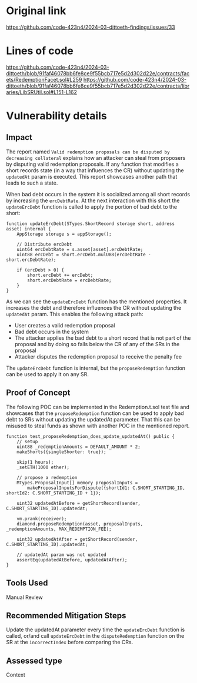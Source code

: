 # Original link
https://github.com/code-423n4/2024-03-dittoeth-findings/issues/33
# Lines of code

https://github.com/code-423n4/2024-03-dittoeth/blob/91faf46078bb6fe8ce9f55bcb717e5d2d302d22e/contracts/facets/RedemptionFacet.sol#L259
https://github.com/code-423n4/2024-03-dittoeth/blob/91faf46078bb6fe8ce9f55bcb717e5d2d302d22e/contracts/libraries/LibSRUtil.sol#L151-L162


# Vulnerability details

## Impact

The report named `Valid redemption proposals can be disputed by decreasing collateral` explains how an attacker can steal from proposers by disputing valid redemption proposals. If any function that modifies a short records state (in a way that influences the CR) without updating the `updatedAt` param is executed. This report showcases another path that leads to such a state.

When bad debt occurs in the system it is socialized among all short records by increasing the `ercDebtRate`. At the next interaction with this short the `updateErcDebt` function is called to apply the portion of bad debt to the short:

```solidity
function updateErcDebt(STypes.ShortRecord storage short, address asset) internal {
    AppStorage storage s = appStorage();

    // Distribute ercDebt
    uint64 ercDebtRate = s.asset[asset].ercDebtRate;
    uint88 ercDebt = short.ercDebt.mulU88(ercDebtRate - short.ercDebtRate);

    if (ercDebt > 0) {
        short.ercDebt += ercDebt;
        short.ercDebtRate = ercDebtRate;
    }
}
```

As we can see the `updateErcDebt` function has the mentioned properties. It increases the debt and therefore influences the CR without updating the `updatedAt` param. This enables the following attack path:

- User creates a valid redemption proposal
- Bad debt occurs in the system
- The attacker applies the bad debt to a short record that is not part of the proposal and by doing so falls below the CR of any of the SRs in the proposal
- Attacker disputes the redemption proposal to receive the penalty fee

The `updateErcDebt` function is internal, but the `proposeRedemption` function can be used to apply it on any SR.

## Proof of Concept

The following POC can be implemented in the Redemption.t.sol test file and showcases that the `proposeRedemption` function can be used to apply bad debt to SRs without updating the updatedAt parameter. That this can be misused to steal funds as shown with another POC in the mentioned report.

```solidity
function test_proposeRedemption_does_update_updatedAt() public {
    // setup
    uint88 _redemptionAmounts = DEFAULT_AMOUNT * 2;
    makeShorts({singleShorter: true});

    skip(1 hours);
    _setETH(1000 ether);

    // propose a redemption
    MTypes.ProposalInput[] memory proposalInputs =
        makeProposalInputsForDispute({shortId1: C.SHORT_STARTING_ID, shortId2: C.SHORT_STARTING_ID + 1});

    uint32 updatedAtBefore = getShortRecord(sender, C.SHORT_STARTING_ID).updatedAt;

    vm.prank(receiver);
    diamond.proposeRedemption(asset, proposalInputs, _redemptionAmounts, MAX_REDEMPTION_FEE);

    uint32 updatedAtAfter = getShortRecord(sender, C.SHORT_STARTING_ID).updatedAt;

    // updatedAt param was not updated
    assertEq(updatedAtBefore, updatedAtAfter);
}
```

## Tools Used

Manual Review

## Recommended Mitigation Steps

Update the updatedAt parameter every time the `updateErcDebt` function is called, or/and call `updateErcDebt` in the `disputeRedemption` function on the SR at the `incorrectIndex` before comparing the CRs.



## Assessed type

Context